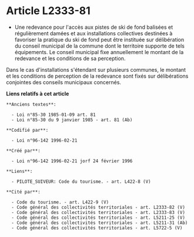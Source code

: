 # Article L2333-81

- Une redevance pour l'accès aux pistes de ski de fond balisées et régulièrement damées et aux installations collectives
destinées à favoriser la pratique du ski de fond peut être instituée sur délibération du conseil municipal de la commune dont
le territoire supporte de tels équipements. Le conseil municipal fixe annuellement le montant de la redevance et les
conditions de sa perception.

Dans le cas d'installations s'étendant sur plusieurs communes, le montant et les conditions de perception de la redevance
sont fixés sur délibérations conjointes des conseils municipaux concernés.

**Liens relatifs à cet article**

	**Anciens textes**:

	  - Loi n°85-30 1985-01-09 art. 81
	  - Loi n°85-30 du 9 janvier 1985 - art. 81 (Ab)

	**Codifié par**:

	  - Loi n°96-142 1996-02-21

	**Créé par**:

	  - Loi n°96-142 1996-02-21 jorf 24 février 1996

	**Liens**:

	  - PILOTE_SUIVEUR: Code du tourisme. - art. L422-8 (V)

	**Cité par**:

	  - Code du tourisme. - art. L422-9 (V)
	  - Code général des collectivités territoriales - art. L2333-82 (V)
	  - Code général des collectivités territoriales - art. L2333-83 (V)
	  - Code général des collectivités territoriales - art. L5211-25 (V)
	  - Code général des collectivités territoriales - art. L5211-31 (Ab)
	  - Code général des collectivités territoriales - art. L5722-5 (V)
